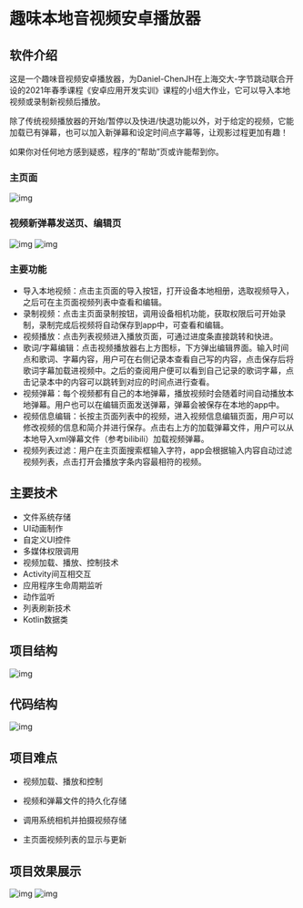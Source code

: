 # 趣味本地音视频安卓播放器

## 软件介绍

这是一个趣味音视频安卓播放器，为Daniel-ChenJH在上海交大-字节跳动联合开设的2021年春季课程《安卓应用开发实训》课程的小组大作业，它可以导入本地视频或录制新视频后播放。

除了传统视频播放器的开始/暂停以及快进/快退功能以外，对于给定的视频，它能加载已有弹幕，也可以加入新弹幕和设定时间点字幕等，让观影过程更加有趣！

如果你对任何地方感到疑惑，程序的“帮助”页或许能帮到你。

### 主页面

![img](image/README/1652538761149.png)

### 视频新弹幕发送页、编辑页

![img](image/README/4.png)
![img](image/README/5.png)

### 主要功能
- 导入本地视频：点击主页面的导入按钮，打开设备本地相册，选取视频导入，之后可在主页面视频列表中查看和编辑。
- 录制视频：点击主页面录制按钮，调用设备相机功能，获取权限后可开始录制，录制完成后视频将自动保存到app中，可查看和编辑。
- 视频播放：点击列表视频进入播放页面，可通过进度条直接跳转和快进。
- 歌词/字幕编辑：点击视频播放器右上方图标，下方弹出编辑界面。输入时间点和歌词、字幕内容，用户可在右侧记录本查看自己写的内容，点击保存后将歌词字幕加载进视频中。之后的查阅用户便可以看到自己记录的歌词字幕，点击记录本中的内容可以跳转到对应的时间点进行查看。
- 视频弹幕：每个视频都有自己的本地弹幕，播放视频时会随着时间自动播放本地弹幕。用户也可以在编辑页面发送弹幕，弹幕会被保存在本地的app中。
- 视频信息编辑：长按主页面列表中的视频，进入视频信息编辑页面，用户可以修改视频的信息和简介并进行保存。点击右上方的加载弹幕文件，用户可以从本地导入xml弹幕文件（参考bilibili）加载视频弹幕。
- 视频列表过滤：用户在主页面搜索框输入字符，app会根据输入内容自动过滤视频列表，点击打开会播放字条内容最相符的视频。

## 主要技术
- 文件系统存储
- UI动画制作
- 自定义UI控件
- 多媒体权限调用
- 视频加载、播放、控制技术
- Activity间互相交互
- 应用程序生命周期监听
- 动作监听
- 列表刷新技术
- Kotlin数据类

## 项目结构
![img](image/README/1.jpg)


## 代码结构
![img](image/README/2.png)


## 项目难点
- 视频加载、播放和控制

- 视频和弹幕文件的持久化存储

- 调用系统相机并拍摄视频存储

- 主页面视频列表的显示与更新

## 项目效果展示

![img](image/README/gif1.gif)
![img](image/README/gif2.gif)

